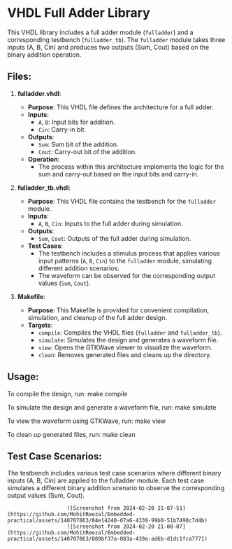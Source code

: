 # VHDL Full Adder Library

This VHDL library includes a full adder module (`fulladder`) and a corresponding testbench (`fulladder_tb`). The `fulladder` module takes three inputs (A, B, Cin) and produces two outputs (Sum, Cout) based on the binary addition operation.

## Files:

1. **fulladder.vhdl**:
   - **Purpose**: This VHDL file defines the architecture for a full adder.
   - **Inputs**:
     - `A`, `B`: Input bits for addition.
     - `Cin`: Carry-in bit.
   - **Outputs**:
     - `Sum`: Sum bit of the addition.
     - `Cout`: Carry-out bit of the addition.
   - **Operation**:
     - The process within this architecture implements the logic for the sum and carry-out based on the input bits and carry-in.

2. **fulladder_tb.vhdl**:
   - **Purpose**: This VHDL file contains the testbench for the `fulladder` module.
   - **Inputs**:
     - `A`, `B`, `Cin`: Inputs to the full adder during simulation.
   - **Outputs**:
     - `Sum`, `Cout`: Outputs of the full adder during simulation.
   - **Test Cases**:
     - The testbench includes a stimulus process that applies various input patterns (`A`, `B`, `Cin`) to the `fulladder` module, simulating different addition scenarios.
     - The waveform can be observed for the corresponding output values (`Sum`, `Cout`).

3. **Makefile**:
   - **Purpose**: This Makefile is provided for convenient compilation, simulation, and cleanup of the full adder design.
   - **Targets**:
     - `compile`: Compiles the VHDL files (`fulladder` and `fulladder_tb`).
     - `simulate`: Simulates the design and generates a waveform file.
     - `view`: Opens the GTKWave viewer to visualize the waveform.
     - `clean`: Removes generated files and cleans up the directory.

## Usage:

To compile the design, run:
    make compile

To simulate the design and generate a waveform file, run:
    make simulate

To view the waveform using GTKWave, run:
    make view

To clean up generated files, run:
    make clean

## Test Case Scenarios:
The testbench includes various test case scenarios where different binary inputs (A, B, Cin) are applied to the fulladder module.
Each test case simulates a different binary addition scenario to observe the corresponding output values (Sum, Cout).


                       ![Screenshot from 2024-02-20 21-07-51](https://github.com/MohitReezal/Embedded-practical/assets/140707863/84e14240-07a6-4339-99b0-51b7498c7d4b)
                       ![Screenshot from 2024-02-20 21-08-07](https://github.com/MohitReezal/Embedded-practical/assets/140707863/889bf37a-083a-439a-ad6b-d1dc1fca7771)
